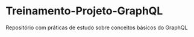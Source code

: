# Treinamento-Projeto-GraphQL
Repositório com práticas de estudo sobre conceitos básicos do GraphQL
